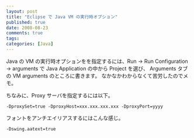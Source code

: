 ```yaml
---
layout: post
title: "Eclipse で Java VM の実行時オプション"
published: true
date: 2008-08-23
comments: true
tags:
categories: [Java]
---
```


Java の VM の実行時オプションをを指定するには、Run &#8594; Run Configuration -> arguments で Java Application の中から Project を選び、 Arguments タブの VM arguments のところに書きます。
なかなかわからなくて苦労したのでメモ。

ちなみに、Proxy サーバを指定するには以下。

```
-DproxySet=true -DproxyHost=xxx.xxx.xxx.xxx -DproxyPort=yyyy
```

フォントをアンチエイリアスするにはこんな感じ。

```
-Dswing.aatext=true
```
